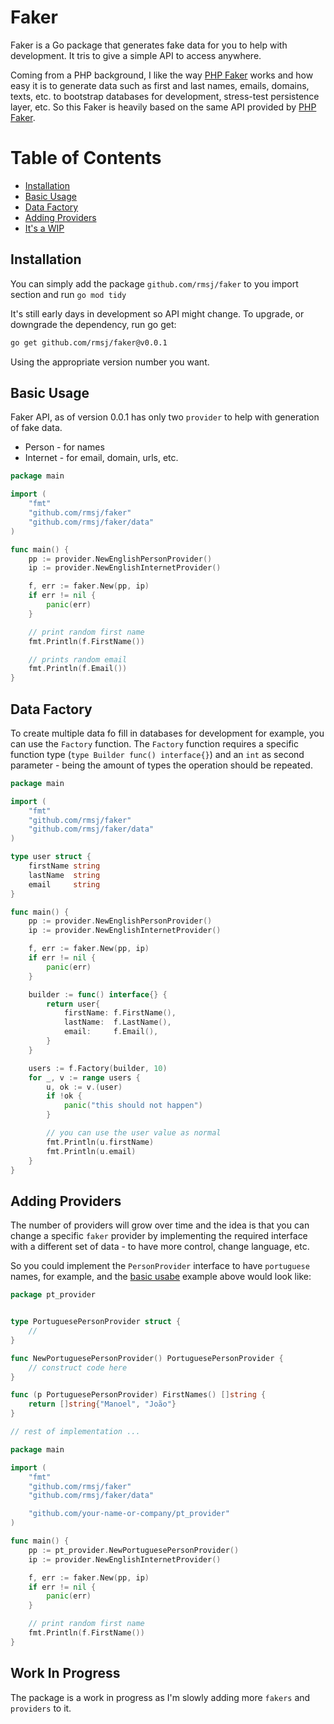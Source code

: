 # Faker

Faker is a Go package that generates fake data for you to help with development.
It tris to give a simple API to access anywhere.

Coming from a PHP background, I like the way [PHP Faker](https://github.com/fzaninotto/Faker) works and how 
easy it is to generate data such as first and last names, emails, domains, texts, etc. to bootstrap databases for 
development, stress-test persistence layer, etc. So this Faker is heavily based on the same API provided by [PHP Faker](https://github.com/fzaninotto/Faker).

# Table of Contents

- [Installation](#installation)
- [Basic Usage](#basic-usage)
- [Data Factory](#data-factory)
- [Adding Providers](#adding-providers)
- [It's a WIP](#work-in-progress)

## Installation

You can simply add the package `github.com/rmsj/faker` to you import section and run `go mod tidy` 

It's still early days in development so API might change. 
To upgrade, or downgrade the dependency, run go get:

```sh
go get github.com/rmsj/faker@v0.0.1
```

Using the appropriate version number you want.

## Basic Usage

Faker API, as of version 0.0.1 has only two `provider` to help with generation of fake data.

- Person - for names 
- Internet - for email, domain, urls, etc.

```go
package main

import (
	"fmt"
	"github.com/rmsj/faker"
	"github.com/rmsj/faker/data"
)

func main() {
	pp := provider.NewEnglishPersonProvider()
	ip := provider.NewEnglishInternetProvider()

	f, err := faker.New(pp, ip)
	if err != nil {
		panic(err)
	}

	// print random first name
	fmt.Println(f.FirstName())

	// prints random email
	fmt.Println(f.Email())
}
```

## Data Factory

To create multiple data fo fill in databases for development for example, you can use the `Factory` function.
The `Factory` function requires a specific function type (`type Builder func() interface{}`) and an `int` as second parameter -
being the amount of types the operation should be repeated.

```go
package main

import (
	"fmt"
	"github.com/rmsj/faker"
	"github.com/rmsj/faker/data"
)

type user struct {
	firstName string
	lastName  string
	email     string
}

func main() {
	pp := provider.NewEnglishPersonProvider()
	ip := provider.NewEnglishInternetProvider()

	f, err := faker.New(pp, ip)
	if err != nil {
		panic(err)
	}

	builder := func() interface{} {
		return user{
			firstName: f.FirstName(),
			lastName:  f.LastName(),
			email:     f.Email(),
		}
	}

	users := f.Factory(builder, 10)
	for _, v := range users {
		u, ok := v.(user)
		if !ok {
			panic("this should not happen")
		}

		// you can use the user value as normal
		fmt.Println(u.firstName)
		fmt.Println(u.email)
	}
}
```

## Adding Providers

The number of providers will grow over time and the idea is that you can change a specific `faker` provider by implementing 
the required interface with a different set of data - to have more control, change language, etc.

So you could implement the `PersonProvider` interface to have `portuguese` names, for example, and the [basic usabe](#basic-usage) example above 
would look like:

```go
package pt_provider


type PortuguesePersonProvider struct {
	//
}

func NewPortuguesePersonProvider() PortuguesePersonProvider {
	// construct code here
}

func (p PortuguesePersonProvider) FirstNames() []string {
	return []string{"Manoel", "João"}
}

// rest of implementation ...
```

```go
package main

import (
	"fmt"
	"github.com/rmsj/faker"
	"github.com/rmsj/faker/data"

	"github.com/your-name-or-company/pt_provider"
)

func main() {
	pp := pt_provider.NewPortuguesePersonProvider()
	ip := provider.NewEnglishInternetProvider()

	f, err := faker.New(pp, ip)
	if err != nil {
		panic(err)
	}

	// print random first name
	fmt.Println(f.FirstName())
}
```

## Work In Progress

The package is a work in progress as I'm slowly adding more `fakers` and `providers` to it.